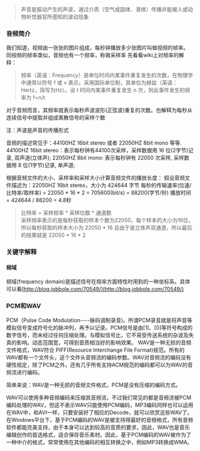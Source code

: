 
> 声音是振动产生的声波，通过介质（空气或固体、液体）传播并能被人或动物听觉器官所感知的波动现象

### 音频简介
我们知道，视频由一张张的图片组成，每秒钟播放多少张图片叫做视频的帧率。
同视频的帧率类似，音频也有一个频率，称做采样率
先看看wiki上对频率的解释：
> 频率（英语：Frequency）是单位时间内某事件重复发生的次数，在物理学中通常以符号 f 或 v 表示。采用国际单位制，其单位为赫兹（英语：Hertz，简写为Hz）。设 t 时间内某事件重复发生 n 次，则此事件发生的频率为 f=n/t

对于音频而言，其频率就表示每秒声波波形(正弦波)重复的次数。也解释为每秒从连续信号中提取并组成离散信号的采样个数

注：声波是声音的传播形式

音频的描述常见于：44100HZ 16bit stereo 或者 22050HZ 8bit mono 等等.
44100HZ 16bit stereo：表示每秒钟有44100次采样，采样数据用 16 位(2字节)记录, 双声道(立体声);
22050HZ 8bit  mono: 表示每秒钟有 22050 次采样, 采样数据用 8 位(1字节)记录, 单声道;

根据音频文件的大小、采样率和采样大小计算音频文件的播放长度：
假设音频文件描述为：22050HZ 16bit stereo，大小为 424644 字节
每秒的传输速率(位速/比特率/取样率) = 22050 * 16 * 2 = 705600(bit/s) = 88200(字节/秒)
播放时间 = 424644 / 88200 = 4.8秒
> 比特率 = 采样频率 * 采样位数 * 通道数   
> 采样频率表示的是每秒获取的样本个数为22050，每个样本的大小为16位，所以每秒获取的样本大小为 22050 * 16 且由于是立体声双通道，所以最后的结果就是 22050 * 16 * 2


### 关键字解释
#### 频域
频域(frequency domain)是描述信号在频率方面特性时用到的一种坐标系。具体可以看[http://blog.jobbole.com/70549/](http://blog.jobbole.com/70549/)

### PCM和WAV
PCM（Pulse Code Modulation----脉码调制录音)。所谓PCM录音就是将声音等模拟信号变成符号化的脉冲列，再予以记录。PCM信号是由[1]、[0]等符号构成的数字信号，而未经过任何压缩处理。与模拟信号比，它不易受传送系统的杂波及失真的影响。动态范围宽，可得到音质相当好的影响效果。
WAV是一种无损的音频文件格式，WAV符合 PIFF(Resource Interchange File Format)规范。所有的WAV都有一个文件头，这个文件头音频流的编码参数。WAV对音频流的编码没有硬性规定，除了PCM之外，还有几乎所有支持ACM规范的编码都可以为WAV的音频流进行编码。

简单来说：WAV是一种无损的音频文件格式，PCM是没有压缩的编码方式。

WAV可以使用多种音频编码来压缩其音频流，不过我们常见的都是音频流被PCM编码处理的WAV，但这不表示WAV只能使用PCM编码，MP3编码同样也可以运用在WAV中，和AVI一样，只要安装好了相应的Decode，就可以欣赏这些WAV了。在Windows平台下，基于PCM编码的WAV是被支持得最好的音频格式，所有音频软件都能完美支持，由于本身可以达到较高的音质的要求，因此，WAV也是音乐编辑创作的首选格式，适合保存音乐素材。因此，基于PCM编码的WAV被作为了一种中介的格式，常常使用在其他编码的相互转换之中，例如MP3转换成WMA。
